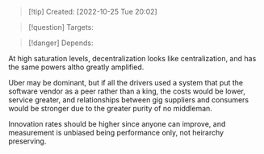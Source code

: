 >[!tip] Created: [2022-10-25 Tue 20:02]

>[!question] Targets: 

>[!danger] Depends: 

At high saturation levels, decentralization looks like centralization, and has the same powers altho greatly amplified.

Uber may be dominant, but if all the drivers used a system that put the software vendor as a peer rather than a king, the costs would be lower, service greater, and relationships between gig suppliers and consumers would be stronger due to the greater purity of no middleman.

Innovation rates should be higher since anyone can improve, and measurement is unbiased being performance only, not heirarchy preserving.